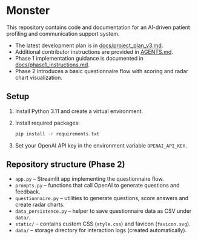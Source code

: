 # Monster

This repository contains code and documentation for an AI-driven patient profiling and communication support system.

- The latest development plan is in [docs/project_plan_v3.md](docs/project_plan_v3.md).
- Additional contributor instructions are provided in [AGENTS.md](AGENTS.md).
- Phase 1 implementation guidance is documented in [docs/phase1_instructions.md](docs/phase1_instructions.md).
- Phase 2 introduces a basic questionnaire flow with scoring and radar chart visualization.

## Setup

1. Install Python 3.11 and create a virtual environment.
2. Install required packages:

   ```bash
   pip install -r requirements.txt
   ```
3. Set your OpenAI API key in the environment variable `OPENAI_API_KEY`.

## Repository structure (Phase 2)

- `app.py` – Streamlit app implementing the questionnaire flow.
- `prompts.py` – functions that call OpenAI to generate questions and feedback.
- `questionnaire.py` – utilities to generate questions, score answers and create radar charts.
- `data_persistence.py` – helper to save questionnaire data as CSV under `data/`.
- `static/` – contains custom CSS (`style.css`) and favicon (`favicon.svg`).
- `data/` – storage directory for interaction logs (created automatically).
